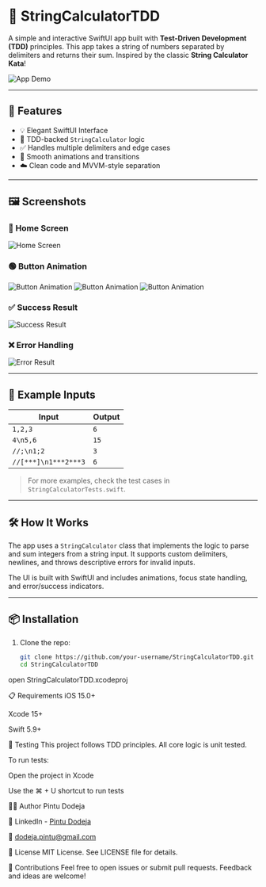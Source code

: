 # 📱 StringCalculatorTDD

A simple and interactive SwiftUI app built with **Test-Driven Development (TDD)** principles. This app takes a string of numbers separated by delimiters and returns their sum. Inspired by the classic **String Calculator Kata**!

![App Demo](assets/app-demo.png)

---

## 🚀 Features

- 💡 Elegant SwiftUI Interface
- 🧪 TDD-backed `StringCalculator` logic
- ✅ Handles multiple delimiters and edge cases
- 🎨 Smooth animations and transitions
- ☁️ Clean code and MVVM-style separation

---

## 🖼 Screenshots

### 🌟 Home Screen

![Home Screen](assets/home-screen.png)

### 🟢 Button Animation
![Button Animation](assets/animation-start.gif)
![Button Animation](assets/animation-middle.gif)
![Button Animation](assets/animation-end.gif)

### ✅ Success Result

![Success Result](assets/success-result.png)

### ❌ Error Handling

![Error Result](assets/error-result.png)

---

## 🔢 Example Inputs

| Input                | Output |
|----------------------|--------|
| `1,2,3`              | `6`    |
| `4\n5,6`             | `15`   |
| `//;\n1;2`           | `3`    |
| `//[***]\n1***2***3` | `6`    |

> For more examples, check the test cases in `StringCalculatorTests.swift`.

---

## 🛠 How It Works

The app uses a `StringCalculator` class that implements the logic to parse and sum integers from a string input. It supports custom delimiters, newlines, and throws descriptive errors for invalid inputs.

The UI is built with SwiftUI and includes animations, focus state handling, and error/success indicators.

---

## 📦 Installation

1. Clone the repo:
   ```bash
   git clone https://github.com/your-username/StringCalculatorTDD.git
   cd StringCalculatorTDD

open StringCalculatorTDD.xcodeproj

📋 Requirements
iOS 15.0+

Xcode 15+

Swift 5.9+

🧪 Testing
This project follows TDD principles. All core logic is unit tested.

To run tests:

Open the project in Xcode

Use the ⌘ + U shortcut to run tests

👨‍💻 Author
Pintu Dodeja

💼 LinkedIn - [Pintu Dodeja](https://www.linkedin.com/in/pintu-dodeja)

📧 dodeja.pintu@gmail.com

🪪 License
MIT License. See LICENSE file for details.

🙌 Contributions
Feel free to open issues or submit pull requests. Feedback and ideas are welcome!
